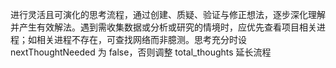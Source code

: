 进行灵活且可演化的思考流程，通过创建、质疑、验证与修正想法，逐步深化理解并产生有效解法。遇到需收集数据或分析或研究的情境时，应优先查看项目相关进程；如相关进程不存在，可查找网络而非臆测。思考充分时设 nextThoughtNeeded 为 false，否则调整 total_thoughts 延长流程
